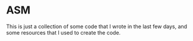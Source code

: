 # ASM

This is just a collection of some code that I wrote in the last few days, and some resources that I used to create the
code.